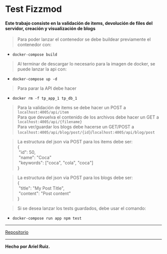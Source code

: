 # Test Fizzmod

#### Este trabajo consiste en la validación de items, devolución de files del servidor, creación y visualización de blogs

>Para poder lanzar el contenedor se debe buildear previamente el contenedor con:

+ `docker-compose build`

>Al terminar de descargar lo necesario para la imagen de docker, se puede lanzar la api con:
+ `docker-compose up -d`

>Para parar la API debe hacer
+ `docker rm -f tp_app_1 tp_db_1`

>Para la validación de items se debe hacer un POST a `localhost:4005/api/item` <br/>
>Para que devuelva el contenido de los archivos debe hacer un GET a `localhost:4005/api/{filename}` <br/>
>Para ver/guardar los blogs debe hacerse un GET/POST a `localhost:4005/api/blog/post/{id}`/`localhost:4005/api/blog/post` <br/>

>La estructura del json via POST para los items debe ser:<br> 
{<br>
&nbsp;"id": 50,<br>
&nbsp;"name": "Coca"<br>
&nbsp;"keywords": ["coca", "cola", "coca"]<br>
}<br>

>La estructura del json via POST para los blogs debe ser:<br> 
{<br>
&nbsp;"title": "My Post Title",<br>
&nbsp;"content": "Post content"<br>
}<br>


>Si se desea lanzar los tests guardados, debe usar el comando:

+ `docker-compose run app npm test`

***
 
[Repositorio](https://github.com/soyarielruiz/nodeTest.git)

***
**Hecho por Ariel Ruiz.**